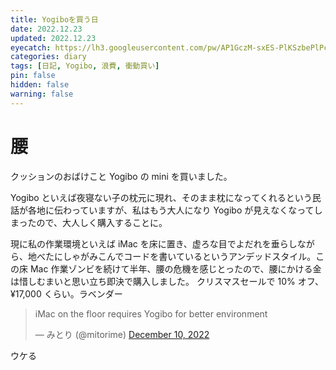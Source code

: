 ```yaml
---
title: Yogiboを買う日
date: 2022.12.23
updated: 2022.12.23
eyecatch: https://lh3.googleusercontent.com/pw/AP1GczM-sxES-PlKSzbePlPcYqHIc4I0zOHZPztQLQg2t_s8EqdRLObNY7vaKbHVrm4JpngqTyhz4sm3nAJOvdNA4ZOzfm0b1j15ul_H1Gr8zI9-QbRMlNxGaVRA3MDA0OGFv7qEhewCPGEn_5u9rBB30GPe=w1600-h838-s-no
categories: diary
tags: [日記, Yogibo, 浪費, 衝動買い]
pin: false
hidden: false
warning: false
---
```


# 腰
クッションのおばけこと Yogibo の mini を買いました。

Yogibo といえば夜寝ない子の枕元に現れ、そのまま枕になってくれるという民話が各地に伝わっていますが、私はもう大人になり Yogibo が見えなくなってしまったので、大人しく購入することに。

現に私の作業環境といえば iMac を床に置き、虚ろな目でよだれを垂らしながら、地べたにしゃがみこんでコードを書いているというアンデッドスタイル。この床 Mac 作業ゾンビを続けて半年、腰の危機を感じとったので、腰にかける金は惜しむまいと思い立ち即決で購入しました。
クリスマスセールで 10% オフ、¥17,000 くらい。ラベンダー

<blockquote class="twitter-tweet"><p lang="en" dir="ltr">iMac on the floor requires Yogibo for better environment</p>&mdash; みとり (@mitorime) <a href="https://twitter.com/mitorime/status/1601636615041843200?ref_src=twsrc%5Etfw">December 10, 2022</a></blockquote>

ウケる